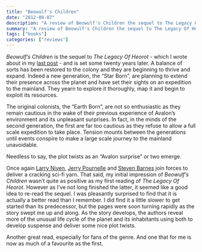 ```yaml
---
title: "Beowulf's Children"
date: "2012-08-07"
description: "A review of Beowulf's Children the sequel to The Legacy Of Heorot."
summary: "A review of Beowulf's Children the sequel to The Legacy Of Heorot."
tags: ["books"]
categories: ["reviews"]
---
```


*Beowulf’s Children* is the sequel to *The Legacy Of Heorot* - which I wrote about in my [last post](../s2012-08-02-the-legacy-of-heorot) - and is set some twenty years later. A balance of sorts has been restored to the colony and they are beginning to thrive and expand. Indeed a new generation, the “Star Born”, are planning to extend their presence across the planet and have set their sights on an expedition to the mainland. They yearn to explore it thoroughly, map it and begin to exploit its resources.

The original colonists, the “Earth Born”, are not so enthusiastic as they remain cautious in the wake of their previous experience of Avalon’s environment and its unpleasant surprises. In fact, in the minds of the second generation, the first are far too cautious as they refuse to allow a full scale expedition to take place. Tension mounts between the generations until events conspire to make a large scale journey to the mainland unavoidable.

Needless to say, the plot twists as an “Avalon surprise” or two emerge.

Once again [Larry Niven](https://larryniven.net/), [Jerry Pournelle](http://www.jerrypournelle.com/) and [Steven Barnes](https://www.steven-barnes.com/) join forces to deliver a cracking sci-fi yarn. That said, my initial impression of *Beowulf’s Children* wasn’t quite as positive as my first reading of *The Legacy Of Heorot*. However as I’ve not long finished the latter, it seemed like a good idea to re-read the sequel. I was pleasantly surprised to find that it is actually a better read than I remember. I did find it a little slower to get started than its predecessor, but the pages were soon turning rapidly as the story swept me up and along. As the story develops, the authors reveal more of the unusual life cycle of the planet and its inhabitants using both to develop suspense and deliver some nice plot twists.

Another great read, especially for fans of the genre. And one that for me is now as much of a favourite as the first.
